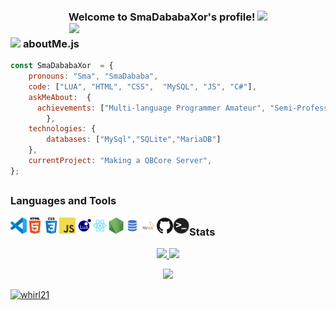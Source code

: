 <h3 align="center">
  Welcome to SmaDababaXor's profile!
  <img align='right' src="https://discord.c99.nl/widget/theme-3/752671913339519059.png" width="410">
  <img src="https://i.imgur.com/VLBb85Z.png" width="28">
</h3>

###  <img src="https://media.giphy.com/media/ln7z2eWriiQAllfVcn/giphy.gif" height="20"> **aboutMe.js**

```javascript
const SmaDababaXor  = {
    pronouns: "Sma", "SmaDababa",
    code: ["LUA", "HTML", "CSS",  "MySQL", "JS", "C#"],
    askMeAbout:  {
      achievements: ["Multi-language Programmer Amateur", "Semi-Professional FPS Player"],
        },
    technologies: {
        databases: ["MySql","SQLite","MariaDB"]
    },
    currentProject: "Making a QBCore Server",
};
```
##

### Languages and Tools
<img align="left" alt="Visual Studio Code" width="26px" src="https://raw.githubusercontent.com/github/explore/80688e429a7d4ef2fca1e82350fe8e3517d3494d/topics/visual-studio-code/visual-studio-code.png" />



<img align="left" alt="HTML5" width="26px" src="https://raw.githubusercontent.com/github/explore/80688e429a7d4ef2fca1e82350fe8e3517d3494d/topics/html/html.png" />
<img align="left" alt="CSS3" width="26px" src="https://raw.githubusercontent.com/github/explore/80688e429a7d4ef2fca1e82350fe8e3517d3494d/topics/css/css.png" />
<img align="left" alt="JavaScript" width="26px" src="https://raw.githubusercontent.com/github/explore/80688e429a7d4ef2fca1e82350fe8e3517d3494d/topics/javascript/javascript.png" />
<img align="left" alt="Lua" width="26px" src="https://raw.githubusercontent.com/github/explore/80688e429a7d4ef2fca1e82350fe8e3517d3494d/topics/lua/lua.png" />
<img align="left" alt="React" width="26px" src="https://raw.githubusercontent.com/github/explore/80688e429a7d4ef2fca1e82350fe8e3517d3494d/topics/react/react.png" />
<img align="left" alt="Node.js" width="26px" src="https://raw.githubusercontent.com/github/explore/80688e429a7d4ef2fca1e82350fe8e3517d3494d/topics/nodejs/nodejs.png" />
<img align="left" alt="SQL" width="26px" src="https://raw.githubusercontent.com/github/explore/80688e429a7d4ef2fca1e82350fe8e3517d3494d/topics/sql/sql.png" />
<img align="left" alt="MySQL" width="26px" src="https://raw.githubusercontent.com/github/explore/80688e429a7d4ef2fca1e82350fe8e3517d3494d/topics/mysql/mysql.png" />
<img align="left" alt="GitHub" width="26px" src="https://raw.githubusercontent.com/github/explore/78df643247d429f6cc873026c0622819ad797942/topics/github/github.png" />
<img align="left" alt="Terminal" width="26px" src="https://raw.githubusercontent.com/github/explore/80688e429a7d4ef2fca1e82350fe8e3517d3494d/topics/terminal/terminal.png" />

##
### Stats

<div>
  <p align="center">
  <tr>
    <td align="center" style="padding=0;width=50%;">
      <a href="https://github.com/SmaDababaXor">
      <img src="https://github-readme-stats.vercel.app/api?username=smadababaxor&show_icons=true&theme=dracula" />
    </td>
      <td align="center" style="padding=0;width=50%;">
      <a href="https://github.com/SmaDababaXor">
      <img src="https://github-readme-stats-one-bice.vercel.app/api/top-langs/?username=SmaDababaXor&role=OWNER,ORGANIZATION_MEMBER,COLLABORATOR&title_color=e6f6ff&text_color=17b2ff&show_icons=true&bg_color=00000000&hide_border=true&icon_color=e6f6ff&hide_title=true&count_private=true&enable_animations=true" />
    </td>
  </tr>
</p>
<p align="center">
  <tr>
    <td align="center" style="padding=0;width=50%;">
      <a href="https://github.com/SmaDababaXor">
      <img src="http://github-readme-streak-stats.herokuapp.com?user=SmaDababaXor&theme=holi-theme&hide_border=true&date_format=M%20j%5B%2C%20Y%5D&background=DD272700&fire=23A2DD" />
    </td>
  </tr>
</p>
  
  <p align="left"> <img src="https://komarev.com/ghpvc/?username=smadababaxor&label=Profile%20views&color=0dd3b2&style=flat-square" alt="whirl21" /> </p> </p>
